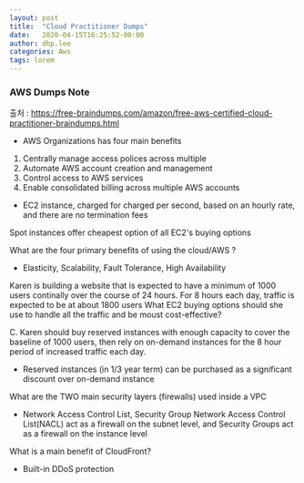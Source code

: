 ```yaml
---
layout: post
title:  "Cloud Practitioner Dumps"
date:   2020-04-15T16:25:52-00:00
author: dhp.lee
categories: Aws
tags: lorem
---
```


### AWS Dumps Note

출처 : https://free-braindumps.com/amazon/free-aws-certified-cloud-practitioner-braindumps.html

- AWS Organizations has four main benefits
1) Centrally manage access polices across multiple
2) Automate AWS account creation and management
3) Control access to AWS services
4) Enable consolidated billing across multiple AWS accounts

- EC2 instance, charged for
charged per second, based on an hourly rate, and there are no termination fees

Spot instances offer cheapest option of all EC2's buying options


What are the four primary benefits of using the cloud/AWS ?
- Elasticity, Scalability, Fault Tolerance, High Availability


Karen is building a website that is expected to have a minimum of 1000 users continally over
the course of 24 hours. For 8 hours each day, traffic is expected to be at about 1800 users
What EC2 buying options should she use to handle all the traffic and be moust cost-effective?

C. Karen should buy reserved instances with enough capacity to cover the baseline of 1000
users, then rely on on-demand instances for the 8 hour period of increased traffic each day.
- Reserved instances (in 1/3 year term) can be purchased as a significant discount over on-demand instance


What are the TWO main security layers (firewalls) used inside a VPC
- Network Access Control List, Security Group
Network Access Control List(NACL) act as a firewall on the subnet level, and Security Groups act as a firewall on the instance level

What is a main benefit of CloudFront?
- Built-in DDoS protection

